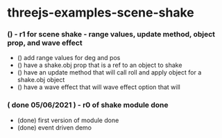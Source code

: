 # threejs-examples-scene-shake

### () - r1 for scene shake - range values, update method, object prop, and wave effect
* () add range values for deg and pos
* () have a shake.obj prop that is a ref to an object to shake
* () have an update method that will call roll and apply object for a shake.obj object
* () have a wave effect that will wave effect option that will

### ( done 05/06/2021 ) - r0 of shake module done
* (done) first version of module done
* (done) event driven demo
